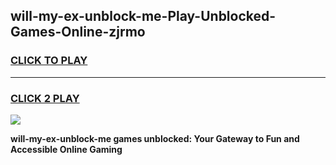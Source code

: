 
## will-my-ex-unblock-me-Play-Unblocked-Games-Online-zjrmo
<h3>
<a href="https://premium76.site?title=will-my-ex-unblock-me&ref=25A">CLICK TO PLAY</a></h3>
<hr>

<h3>
<a href="https://premium76.site?title=will-my-ex-unblock-me&ref=25A">CLICK 2 PLAY</a>
  
</h3>

<a href="https://premium76.site?title=will-my-ex-unblock-me&ref=25A"><img src="https://clearcache.store/games.png"></a>


**will-my-ex-unblock-me games unblocked: Your Gateway to Fun and Accessible Online Gaming**
